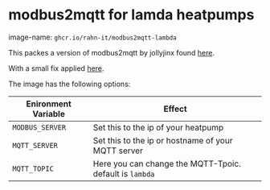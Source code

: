 # modbus2mqtt for lamda heatpumps

image-name: `ghcr.io/rahn-it/modbus2mqtt-lambda`

This packes a version of modbus2mqtt by jollyjinx found [here](https://github.com/jollyjinx/modbus-2-mqtt-bridge).

With a small fix applied [here](https://github.com/acul009/modbus-2-mqtt-bridge).

The image has the following options:

| Enironment Variable | Effect                                                  |
|---------------------|---------------------------------------------------------|
| `MODBUS_SERVER`     | Set this to the ip of your heatpump                     |
| `MQTT_SERVER`       | Set this to the ip or hostname of your MQTT server      |
| `MQTT_TOPIC`        | Here you can change the MQTT-Tpoic. default is `lambda` |